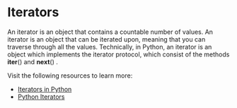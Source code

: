 # Iterators

An iterator is an object that contains a countable number of values. An iterator is an object that can be iterated upon, meaning that you can traverse through all the values. Technically, in Python, an iterator is an object which implements the iterator protocol, which consist of the methods **iter**() and **next**() .

Visit the following resources to learn more:

- [Iterators in Python](https://www.w3schools.com/python/python_iterators.asp)
- [Python Iterators](https://www.programiz.com/python-programming/iterator)